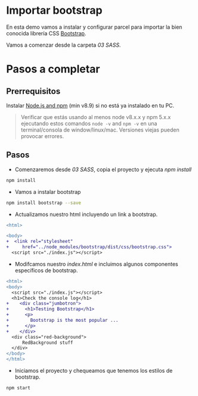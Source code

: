 # Importar bootstrap

En esta demo vamos a instalar y configurar parcel para importar la bien conocida librería CSS
[Bootstrap](https://getbootstrap.com/).

Vamos a comenzar desde la carpeta _03 SASS_.

# Pasos a completar

## Prerrequisitos

Instalar [Node.js and npm](https://nodejs.org/en/) (min v8.9) si no está ya instalado en tu PC.

> Verificar que estás usando al menos node v8.x.x y npm 5.x.x ejecutando estos comandos `node -v` and `npm -v` en una terminal/consola de window/linux/mac. Versiones viejas pueden provocar errores.

## Pasos

- Comenzaremos desde _03 SASS_, copia el proyecto y ejecuta  _npm install_

```cmd
npm install
```

- Vamos a instalar bootstrap

```bash
npm install bootstrap --save
```

- Actualizamos nuestro html incluyendo un link a bootstrap.

```diff
<html>

<body>
+  <link rel="stylesheet" 
+     href="../node_modules/bootstrap/dist/css/bootstrap.css">
  <script src="./index.js"></script>  
```

- Modifcamos nuestro _index.html_ e incluimos algunos componentes específicos de bootstrap.

```diff
<html>
<body>
  <script src="./index.js"></script>
  <h1>Check the console log</h1>
+    <div class="jumbotron">
+      <h1>Testing Bootstrap</h1>
+      <p>
+        Bootstrap is the most popular ...
+      </p>
+    </div>    
  <div class="red-background">
      RedBackground stuff
  </div>  
</body>
</html>
```

- Iniciamos el proyecto y chequeamos que tenemos los estilos de bootstrap.

```
npm start
```